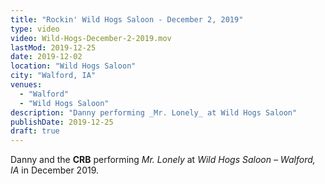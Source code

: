 ```yaml
---
title: "Rockin' Wild Hogs Saloon - December 2, 2019"
type: video
video: Wild-Hogs-December-2-2019.mov
lastMod: 2019-12-25
date: 2019-12-02
location: "Wild Hogs Saloon"
city: "Walford, IA"
venues:
  - "Walford"
  - "Wild Hogs Saloon"
description: "Danny performing _Mr. Lonely_ at Wild Hogs Saloon"
publishDate: 2019-12-25
draft: true
---
```


Danny and the **CRB** performing _Mr. Lonely_ at _Wild Hogs Saloon – Walford, IA_ in December 2019.
